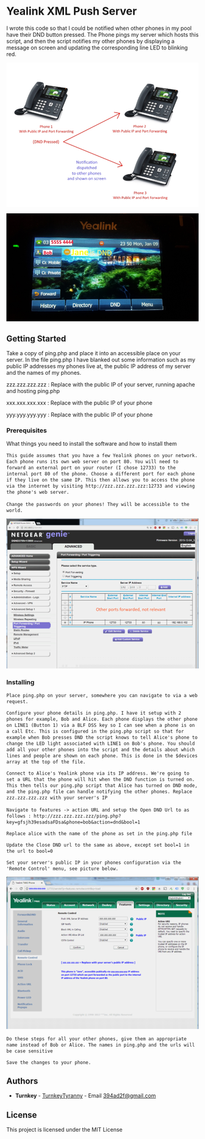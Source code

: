 # Yealink XML Push Server 

I wrote this code so that I could be notified when other phones in my pool have their DND button pressed. The Phone pings my server which hosts this script, and then the script notifies my other phones by displaying a message on screen and updating the corresponding line LED to blinking red.

![yealink](https://github.com/TurnkeyTyranny/yealink-push-server/raw/master/yealink-dispatch.jpg)

![yealink 2](https://github.com/TurnkeyTyranny/yealink-push-server/raw/master/example%20dnd%20mode.jpg)


## Getting Started

Take a copy of ping.php and place it into an accessible place on your server. In the file ping.php I have blanked out some information such as my public IP addresses my phones live at, the public IP address of my server and the names of my phones.

zzz.zzz.zzz.zzz : Replace with the public IP of your server, running apache and hosting ping.php

xxx.xxx.xxx.xxx : Replace with the public IP of your phone

yyy.yyy.yyy.yyy : Replace with the public IP of your phone

### Prerequisites

What things you need to install the software and how to install them

```
This guide assumes that you have a few Yealink phones on your network. Each phone runs its own web server on port 80. You will need to forward an external port on your router (I chose 12733) to the internal port 80 of the phone. Choose a different port for each phone if they live on the same IP. This then allows you to access the phone via the internet by visiting http://zzz.zzz.zzz.zzz:12733 and viewing the phone's web server. 

Change the passwords on your phones! They will be accessible to the world.
```

![yealink port forward](https://github.com/TurnkeyTyranny/yealink-push-server/raw/master/port-forwarded-phone.png)

### Installing

```
Place ping.php on your server, somewhere you can navigate to via a web request.
```

```
Configure your phone details in ping.php. I have it setup with 2 phones for example, Bob and Alice. Each phone displays the other phone on LINE1 (Button 1) via a BLF DSS key so I can see when a phone is on a call Etc. This is configured in the ping.php script so that for example when Bob presses DND the script knows to tell Alice's phone to change the LED light associated with LINE1 on Bob's phone. You should add all your other phones into the script and the details about which lines and people are shown on each phone. This is done in the $devices array at the top of the file.
```

```
Connect to Alice's Yealink phone via its IP address. We're going to set a URL that the phone will hit when the DND function is turned on. This then tells our ping.php script that Alice has turned on DND mode, and the ping.php file can handle notifying the other phones. Replace zzz.zzz.zzz.zzz with your server's IP 

Navigate to features -> action URL and setup the Open DND Url to as follows : http://zzz.zzz.zzz.zzz/ping.php?key=gfsjh39esadsaFDsa&phone=bob&action=dnd&bool=1
```

```
Replace alice with the name of the phone as set in the ping.php file
```

```
Update the Close DND url to the same as above, except set bool=1 in the url to bool=0
```

```
Set your server's public IP in your phones configuration via the 'Remote Control' menu, see picture below.
```

![yealink remote server](https://github.com/TurnkeyTyranny/yealink-push-server/raw/master/jane.png)

```
Do these steps for all your other phones, give them an appropriate name instead of Bob or Alice. The names in ping.php and the urls will be case sensitive
```

```
Save the changes to your phone.
```


## Authors

* **Turnkey** - [TurnkeyTyranny](https://github.com/TurnkeyTyranny) - Email 394ad2f@gmail.com

## License

This project is licensed under the MIT License
